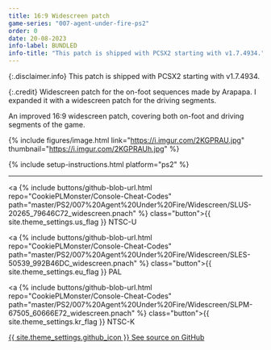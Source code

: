 ```yaml
---
title: 16:9 Widescreen patch
game-series: "007-agent-under-fire-ps2"
order: 0
date: 20-08-2023
info-label: BUNDLED
info-title: "This patch is shipped with PCSX2 starting with v1.7.4934."
---
```


{:.disclaimer.info}
This patch is shipped with PCSX2 starting with v1.7.4934.

{:.credit}
Widescreen patch for the on-foot sequences made by Arapapa. I expanded it with a widescreen patch for the driving segments.

An improved 16:9 widescreen patch, covering both on-foot and driving segments of the game.

{% include figures/image.html link="https://i.imgur.com/2KGPRAU.jpg" thumbnail="https://i.imgur.com/2KGPRAUh.jpg" %}

{% include setup-instructions.html platform="ps2" %}

***

<a {% include buttons/github-blob-url.html repo="CookiePLMonster/Console-Cheat-Codes" path="master/PS2/007%20Agent%20Under%20Fire/Widescreen/SLUS-20265_79646C72_widescreen.pnach" %} class="button">{{ site.theme_settings.us_flag }} NTSC-U</a>

<a {% include buttons/github-blob-url.html repo="CookiePLMonster/Console-Cheat-Codes" path="master/PS2/007%20Agent%20Under%20Fire/Widescreen/SLES-50539_992B46DC_widescreen.pnach" %} class="button">{{ site.theme_settings.eu_flag }} PAL</a>

<a {% include buttons/github-blob-url.html repo="CookiePLMonster/Console-Cheat-Codes" path="master/PS2/007%20Agent%20Under%20Fire/Widescreen/SLPM-67505_60666E72_widescreen.pnach" %} class="button">{{ site.theme_settings.kr_flag }} NTSC-K</a>

<a href="https://github.com/CookiePLMonster/Console-Cheat-Codes/tree/master/PS2/007%20Agent%20Under%20Fire/Widescreen" class="button github" target="_blank">{{ site.theme_settings.github_icon }} See source on GitHub</a>
